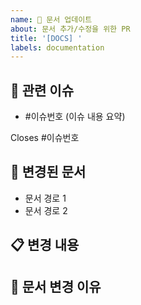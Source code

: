 ```yaml
---
name: 📄 문서 업데이트
about: 문서 추가/수정을 위한 PR
title: '[DOCS] '
labels: documentation
---
```


<!--
  제목은 [DOCS] 문서 내용 형식으로 작성해 주세요
  예시: [DOCS] API 문서 업데이트
-->

## 🔗 관련 이슈
<!-- (필수) 해당 PR과 관련된 이슈를 나열해주세요. -->
- #이슈번호 (이슈 내용 요약)

<!-- PR이 병합되면 자동으로 닫힐 이슈 번호를 아래에 작성해주세요. -->
Closes #이슈번호


## 📝 변경된 문서
<!-- (필수) 어떤 문서가 변경되었는지 나열해주세요. -->
- 문서 경로 1
- 문서 경로 2


## 📋 변경 내용
<!-- (필수) 문서에 어떤 내용이 추가/수정/삭제되었는지 설명해주세요. -->


## 📄 문서 변경 이유
<!-- (필수) 왜 이 문서 변경이 필요한지 설명해주세요. -->


<!-- 
아래는 선택적 필드입니다. 필요한 경우 주석을 해제하여 사용하세요.

## 🔍 리뷰 포인트
리뷰어가 중점적으로 봐주었으면 하는 부분이나 함께 고민해주었으면 하는 내용을 작성해주세요.


## 📚 참고 자료
이 문서 업데이트와 관련된 참고 자료나 외부 링크가 있다면 추가해주세요.
--> 